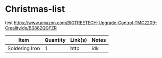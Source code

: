 # Christmas-list
test
https://www.amazon.com/BIGTREETECH-Upgrade-Control-TMC2209-Creality/dp/B0882QGFZR

| Item | Quantity | Link(s) | Notes |
| --- | --- | --- | --- |
| Soldering Iron | 1 | http | idk |
